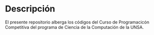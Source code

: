 # Descripción

El presente repositorio alberga los códigos del Curso de Programacicón Competitiva del programa de Ciencia de la Computación de la UNSA.
